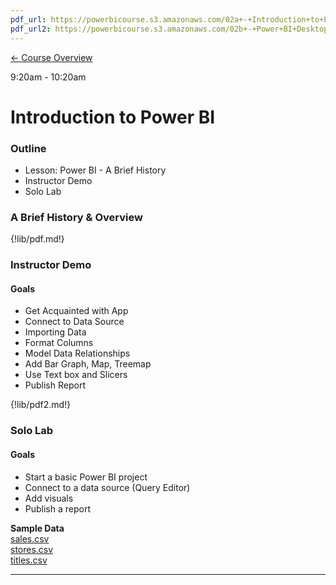 ```yaml
---
pdf_url: https://powerbicourse.s3.amazonaws.com/02a+-+Introduction+to+Power+BI.pdf
pdf_url2: https://powerbicourse.s3.amazonaws.com/02b+-+Power+BI+Desktop.pdf
---
```

[&#x2190; Course Overview](../../1-Overview/overview.md)

9:20am - 10:20am

# Introduction to Power BI

### Outline
* Lesson: Power BI - A Brief History
* Instructor Demo
* Solo Lab

### A Brief History & Overview
{!lib/pdf.md!}

### Instructor Demo
#### Goals
* Get Acquainted with App
* Connect to Data Source
* Importing Data
* Format Columns
* Model Data Relationships
* Add Bar Graph, Map, Treemap
* Use Text box and Slicers
* Publish Report

{!lib/pdf2.md!}

### Solo Lab
#### Goals
* Start a basic Power BI project
* Connect to a data source (Query Editor)
* Add visuals
* Publish a report


**Sample Data**  
[sales.csv](../../files/02-sales.csv)  
[stores.csv](../../files/02-stores.csv)  
[titles.csv](../../files/02-titles.csv)

---
